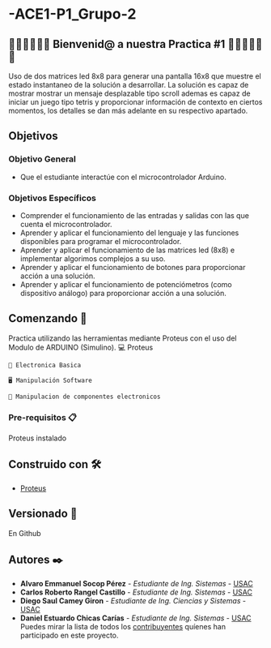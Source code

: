 # -ACE1-P1_Grupo-2

## 🥇🥇🥇🤗🤗🤗  Bienvenid@ a nuestra Practica #1  🤗🤗🤗🥇🥇🥇
Uso de dos matrices led 8x8 para generar una pantalla 16x8 que muestre el estado instantaneo de la solución a desarrollar.
La solución es capaz de mostrar mostrar un mensaje desplazable tipo scroll ademas es capaz de iniciar un juego tipo tetris y proporcionar información de contexto en ciertos momentos, los detalles se dan
más adelante en su respectivo apartado.

## Objetivos
### Objetivo General
- Que el estudiante interactúe con el microcontrolador Arduino.
### Objetivos Específicos
- Comprender el funcionamiento de las entradas y salidas con las que cuenta el microcontrolador.
- Aprender y aplicar el funcionamiento del lenguaje y las funciones disponibles para programar el microcontrolador.
- Aprender y aplicar el funcionamiento de las matrices led (8x8) e implementar algorimos complejos a su uso.
- Aprender y aplicar el funcionamiento de botones para proporcionar acción a una solución.
- Aprender y aplicar el funcionamiento de potenciómetros (como dispositivo análogo) para proporcionar acción a una solución.

## Comenzando 🚀

Practica utilizando las herramientas mediante Proteus con el uso del Modulo de ARDUINO (Simulino).
    💻 Proteus
    
    🔌 Electronica Basica 
    
    🖥 Manipulación Software
    
    🎇 Manipulacion de componentes electronicos

### Pre-requisitos 📋

Proteus instalado


## Construido con 🛠️

* [Proteus](https://store.steampowered.com/app/219680/Proteus/?l=spanish) 

## Versionado 📌
En Github 

## Autores ✒️

* **Alvaro Emmanuel Socop Pérez** - *Estudiante de Ing. Sistemas* - [USAC](https://github.com/Alvaro-SP)
* **Carlos Roberto Rangel Castillo** - *Estudiante de Ing. Sistemas* - [USAC]()
* **Diego Saul Camey Giron** - *Estudiante de Ing. Ciencias y Sistemas* - [USAC](https://github.com)
* **Daniel Estuardo Chicas Carías** - *Estudiante de Ing. Sistemas* - [USAC](https://github.com)
Puedes mirar la lista de todos los [contribuyentes](https://github.com/your/project/contributors) quíenes han participado en este proyecto. 
